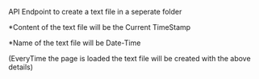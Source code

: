 API Endpoint to create a text file in a seperate folder

*Content of the text file will be the Current TimeStamp

*Name of the text file will be Date-Time

(EveryTime the page is loaded the text file will be created with the above details)
